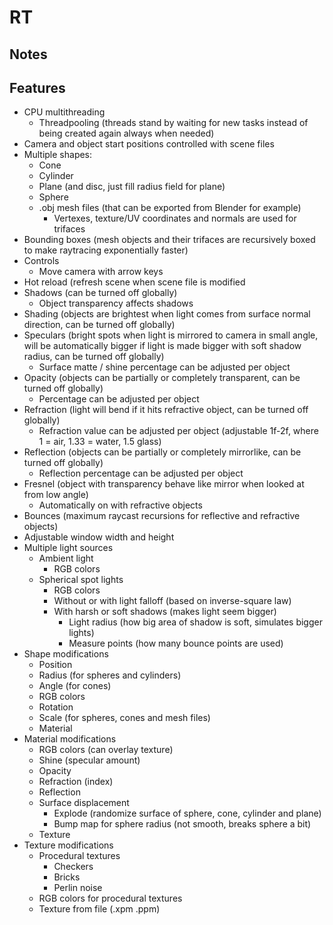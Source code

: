 # RT

## Notes


## Features
- CPU multithreading
  - Threadpooling (threads stand by waiting for new tasks instead of being created again always when needed)
- Camera and object start positions controlled with scene files
- Multiple shapes:
  - Cone
  - Cylinder
  - Plane (and disc, just fill radius field for plane)
  - Sphere
  - .obj mesh files (that can be exported from Blender for example)
    - Vertexes, texture/UV coordinates and normals are used for trifaces
- Bounding boxes (mesh objects and their trifaces are recursively boxed to make raytracing exponentially faster)
- Controls
  - Move camera with arrow keys
- Hot reload (refresh scene when scene file is modified
- Shadows (can be turned off globally)
  - Object transparency affects shadows
- Shading (objects are brightest when light comes from surface normal direction, can be turned off globally)
- Speculars (bright spots when light is mirrored to camera in small angle, will be automatically bigger if light is made bigger with soft shadow radius, can be turned off globally)
  - Surface matte / shine percentage can be adjusted per object
- Opacity (objects can be partially or completely transparent, can be turned off globally)
  - Percentage can be adjusted per object
- Refraction (light will bend if it hits refractive object, can be turned off globally)
  - Refraction value can be adjusted per object (adjustable 1f-2f, where 1 = air, 1.33 = water, 1.5 glass)
- Reflection (objects can be partially or completely mirrorlike, can be turned off globally)
  - Reflection percentage can be adjusted per object
- Fresnel (object with transparency behave like mirror when looked at from low angle)
  - Automatically on with refractive objects
- Bounces (maximum raycast recursions for reflective and refractive objects)
- Adjustable window width and height
- Multiple light sources
  - Ambient light
    - RGB colors
  - Spherical spot lights
    - RGB colors
    - Without or with light falloff (based on inverse-square law)
    - With harsh or soft shadows (makes light seem bigger)
      - Light radius (how big area of shadow is soft, simulates bigger lights)
      - Measure points (how many bounce points are used)
- Shape modifications
  - Position
  - Radius (for spheres and cylinders)
  - Angle (for cones)
  - RGB colors
  - Rotation
  - Scale (for spheres, cones and mesh files)
  - Material
- Material modifications
  - RGB colors (can overlay texture)
  - Shine (specular amount)
  - Opacity
  - Refraction (index)
  - Reflection
  - Surface displacement
    - Explode (randomize surface of sphere, cone, cylinder and plane)
    - Bump map for sphere radius (not smooth, breaks sphere a bit)
  - Texture
- Texture modifications
  - Procedural textures
    - Checkers
    - Bricks
    - Perlin noise
  - RGB colors for procedural textures
  - Texture from file (.xpm .ppm)
